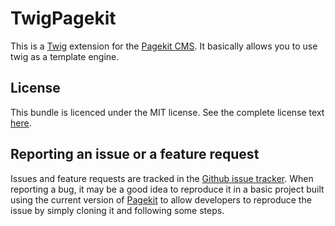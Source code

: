 # TwigPagekit

This is a [Twig](http://twig.sensiolabs.org/) extension for the [Pagekit CMS](http://pagekit.com/).
It basically allows you to use twig as a template engine.

## License

This bundle is licenced under the MIT license. See the complete license text [here](LICENSE).

## Reporting an issue or a feature request

Issues and feature requests are tracked in the [Github issue tracker](https://github.com/1up-lab/pagekit-twig/issues).
When reporting a bug, it may be a good idea to reproduce it in a basic project built using the current version of [Pagekit](http://pagekit.com) to allow developers to reproduce the issue by simply cloning it and following some steps.